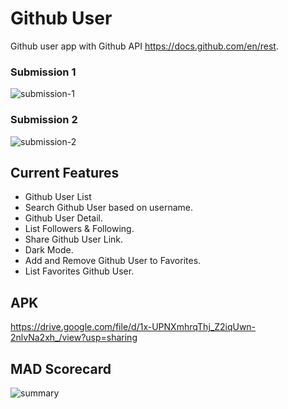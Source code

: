 # Github User
Github user app with Github API https://docs.github.com/en/rest.

### Submission 1

![submission-1](https://user-images.githubusercontent.com/27923352/176713872-26b9a3d9-7b60-40d6-8641-7502c4bd9ede.gif)

### Submission 2

![submission-2](https://user-images.githubusercontent.com/27923352/180629036-434badc5-d153-4f8f-b99a-7e936a34922f.gif)

## Current Features
- Github User List
- Search Github User based on username.
- Github User Detail.
- List Followers & Following.
- Share Github User Link.
- Dark Mode.
- Add and Remove Github User to Favorites.
- List Favorites Github User.

## APK
https://drive.google.com/file/d/1x-UPNXmhrqThj_Z2iqUwn-2nlvNa2xh_/view?usp=sharing

## MAD Scorecard
![summary](https://user-images.githubusercontent.com/27923352/180629207-1c5dea47-7313-4d0f-8498-675567b3470c.png)
